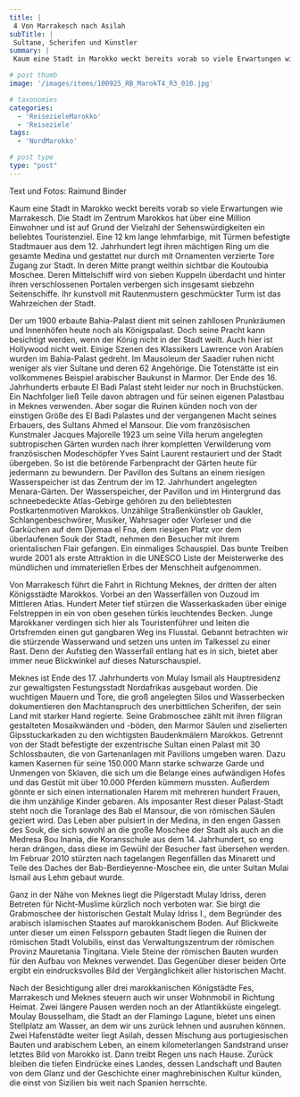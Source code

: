 ```yaml
---
title: |
 4 Von Marrakesch nach Asilah
subTitle: |
 Sultane, Scherifen und Künstler
summary: |
 Kaum eine Stadt in Marokko weckt bereits vorab so viele Erwartungen wie Marrakesch. Die Stadt im Zentrum Marokkos hat über eine Million Einwohner und ist auf Grund der Vielzahl der Sehenswürdigkeiten ein beliebtes Touristenziel. Eine 12 km lange lehmfarbige, mit Türmen befestigte Stadtmauer aus dem 12. Jahrhundert legt ihren mächtigen Ring 

# post thumb
image: '/images/items/100925_RB_MarokT4_R3_010.jpg'

# taxonomies
categories: 
  - 'ReisezieleMarokko'
  - 'Reiseziele'
tags:
  - 'NordMarokko'

# post type
type: "post"
---
```


Text und Fotos: Raimund Binder

Kaum eine Stadt in Marokko weckt bereits vorab so viele Erwartungen wie Marrakesch. Die Stadt im Zentrum Marokkos hat über eine Million Einwohner und ist auf Grund der Vielzahl der Sehenswürdigkeiten ein beliebtes Touristenziel. Eine 12 km lange lehmfarbige, mit Türmen befestigte Stadtmauer aus dem 12. Jahrhundert legt ihren mächtigen Ring um die gesamte Medina und gestattet nur durch mit Ornamenten verzierte Tore Zugang zur Stadt. In deren Mitte prangt weithin sichtbar die Koutoubia Moschee. Deren Mittelschiff wird von sieben Kuppeln überdacht und hinter ihren verschlossenen Portalen verbergen sich insgesamt siebzehn Seitenschiffe. Ihr kunstvoll mit Rautenmustern geschmückter Turm ist das Wahrzeichen der Stadt.  

 Der um 1900 erbaute Bahia-Palast dient mit seinen zahllosen Prunkräumen und Innenhöfen heute noch als Königspalast. Doch seine Pracht kann besichtigt werden, wenn der König nicht in der Stadt weilt. Auch hier ist Hollywood nicht weit. Einige Szenen des Klassikers Lawrence von Arabien wurden im Bahia-Palast gedreht. Im Mausoleum der Saadier ruhen nicht weniger als vier Sultane und deren 62 Angehörige. Die Totenstätte ist ein vollkommenes Beispiel arabischer Baukunst in Marmor. Der Ende des 16. Jahrhunderts erbaute El Badi Palast steht leider nur noch in Bruchstücken. Ein Nachfolger ließ Teile davon abtragen und für seinen eigenen Palastbau in Meknes verwenden. Aber sogar die Ruinen künden noch von der einstigen Größe des El Badi Palastes und der vergangenen Macht seines Erbauers, des Sultans Ahmed el Mansour. Die vom französischen Kunstmaler Jacques Majorelle 1923 um seine Villa herum angelegten subtropischen Gärten wurden nach ihrer kompletten Verwilderung vom französischen Modeschöpfer Yves Saint Laurent restauriert und der Stadt übergeben. So ist die betörende Farbenpracht der Gärten heute für jedermann zu bewundern. Der Pavillon des Sultans an einem riesigen Wasserspeicher ist das Zentrum der im 12. Jahrhundert angelegten Menara-Gärten. Der Wasserspeicher, der Pavillon und im Hintergrund das schneebedeckte Atlas-Gebirge gehören zu den beliebtesten Postkartenmotiven Marokkos. Unzählige Straßenkünstler ob Gaukler, Schlangenbeschwörer, Musiker, Wahrsager oder Vorleser und die Garküchen auf dem Djemaa el Fna, dem riesigen Platz vor dem überlaufenen Souk der Stadt, nehmen den Besucher mit ihrem orientalischen Flair gefangen. Ein einmaliges Schauspiel. Das bunte Treiben wurde 2001 als erste Attraktion in die UNESCO Liste der Meisterwerke des mündlichen und immateriellen Erbes der Menschheit aufgenommen.  

 Von Marrakesch führt die Fahrt in Richtung Meknes, der dritten der alten Königsstädte Marokkos. Vorbei an den Wasserfällen von Ouzoud im Mittleren Atlas. Hundert Meter tief stürzen die Wasserkaskaden über einige Felstreppen in ein von oben gesehen türkis leuchtendes Becken. Junge Marokkaner verdingen sich hier als Touristenführer und leiten die Ortsfremden einen gut gangbaren Weg ins Flusstal. Gebannt betrachten wir die stürzende Wasserwand und setzen uns unten im Talkessel zu einer Rast. Denn der Aufstieg den Wasserfall entlang hat es in sich, bietet aber immer neue Blickwinkel auf dieses Naturschauspiel.  

 Meknes ist Ende des 17. Jahrhunderts von Mulay Ismail als Hauptresidenz zur gewaltigsten Festungsstadt Nordafrikas ausgebaut worden. Die wuchtigen Mauern und Tore, die groß angelegten Silos und Wasserbecken dokumentieren den Machtanspruch des unerbittlichen Scherifen, der sein Land mit starker Hand regierte. Seine Grabmoschee zählt mit ihren filigran gestalteten Mosaikwänden und -böden, den Marmor Säulen und ziselierten Gipsstuckarkaden zu den wichtigsten Baudenkmälern Marokkos. Getrennt von der Stadt befestigte der exzentrische Sultan einen Palast mit 30 Schlossbauten, die von Gartenanlagen mit Pavillons umgeben waren. Dazu kamen Kasernen für seine 150.000 Mann starke schwarze Garde und Unmengen von Sklaven, die sich um die Belange eines aufwändigen Hofes und das Gestüt mit über 10.000 Pferden kümmern mussten. Außerdem gönnte er sich einen internationalen Harem mit mehreren hundert Frauen, die ihm unzählige Kinder gebaren. Als imposanter Rest dieser Palast-Stadt steht noch die Toranlage des Bab el Mansour, die von römischen Säulen geziert wird. Das Leben aber pulsiert in der Medina, in den engen Gassen des Souk, die sich sowohl an die große Moschee der Stadt als auch an die Medresa Bou Inania, die Koransschule aus dem 14. Jahrhundert, so eng heran drängen, dass diese im Gewühl der Besucher fast übersehen werden. Im Februar 2010 stürzten nach tagelangen Regenfällen das Minarett und Teile des Daches der Bab-Berdieyenne-Moschee ein, die unter Sultan Mulai Ismail aus Lehm gebaut wurde.  

 Ganz in der Nähe von Meknes liegt die Pilgerstadt Mulay Idriss, deren Betreten für Nicht-Muslime kürzlich noch verboten war. Sie birgt die Grabmoschee der historischen Gestalt Mulay Idriss I., dem Begründer des arabisch islamischen Staates auf marokkanischem Boden. Auf Blickweite unter dieser um einen Felssporn gebauten Stadt liegen die Ruinen der römischen Stadt Volubilis, einst das Verwaltungszentrum der römischen Provinz Mauretania Tingitana. Viele Steine der römischen Bauten wurden für den Aufbau von Meknes verwendet. Das Gegenüber dieser beiden Orte ergibt ein eindrucksvolles Bild der Vergänglichkeit aller historischen Macht.  

 Nach der Besichtigung aller drei marokkanischen Königstädte Fes, Marrakesch und Meknes steuern auch wir unser Wohnmobil in Richtung Heimat. Zwei längere Pausen werden noch an der Atlantikküste eingelegt. Moulay Bousselham, die Stadt an der Flamingo Lagune, bietet uns einen Stellplatz am Wasser, an dem wir uns zurück lehnen und ausruhen können. Zwei Hafenstädte weiter liegt Asilah, dessen Mischung aus portugiesischen Bauten und arabischem Leben, an einem kilometerlangen Sandstrand unser letztes Bild von Marokko ist. Dann treibt Regen uns nach Hause. Zurück bleiben die tiefen Eindrücke eines Landes, dessen Landschaft und Bauten von dem Glanz und der Geschichte einer maghrebinischen Kultur künden, die einst von Sizilien bis weit nach Spanien herrschte.  